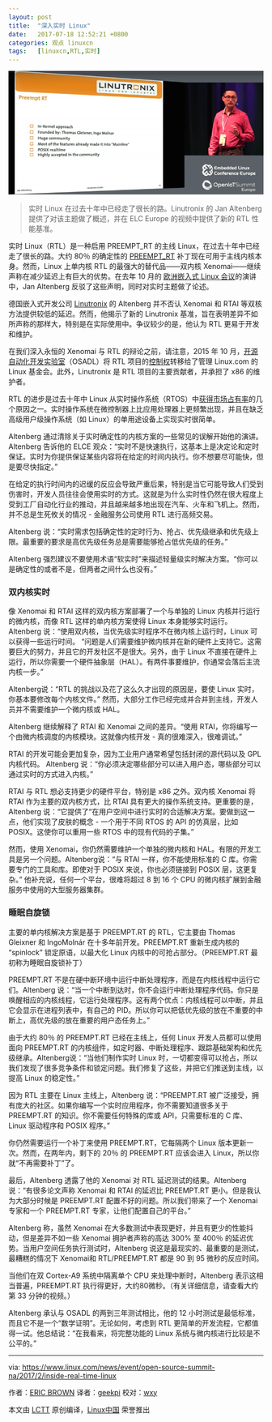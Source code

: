 ```yaml
---
layout: post
title:	"深入实时 Linux"
date:	2017-07-18 12:52:21 +0800 
categories:	观点 linuxcn 
tags:	[linuxcn,RTL,实时]
---
```



![Jan Altenberg](/Asserts/Images/album/201707/18/125224w9ee8zjs6zjjfaaa.png "Jan Altenberg")



> 
> 实时 Linux 在过去十年中已经走了很长的路。Linutronix 的 Jan Altenberg 提供了对该主题做了概述，并在 ELC Europe 的视频中提供了新的 RTL 性能基准。
> 
> 
> 


实时 Linux（RTL）是一种启用 PREEMPT\_RT 的主线 Linux，在过去十年中已经走了很长的路。大约 80％ 的确定性的 [PREEMPT\_RT](https://www.linux.com/blog/intro-real-time-linux-embedded-developers) 补丁现在可用于主线内核本身。然而，Linux 上单内核 RTL 的最强大的替代品——双内核 Xenomai——继续声称在减少延迟上有巨大的优势。在去年 10 月的 [欧洲嵌入式 Linux 会议](http://events.linuxfoundation.org/events/archive/2016/embedded-linux-conference-europe)的演讲中，Jan Altenberg 反驳了这些声明，同时对实时主题做了论述。


德国嵌入式开发公司 [Linutronix](https://linutronix.de/) 的 Altenberg 并不否认 Xenomai 和 RTAI 等双核方法提供较低的延迟。然而，他揭示了新的 Linutronix 基准，旨在表明差异不如所声称的那样大，特别是在实际使用中。争议较少的是，他认为 RTL 更易于开发和维护。


在我们深入永恒的 Xenomai 与 RTL 的辩论之前，请注意，2015 年 10 月，[开源自动化开发实验室](http://archive.linuxgizmos.com/celebrating-the-open-source-automation-development-labs-first-birthday/)（OSADL）将 RTL 项目的[控制权](http://linuxgizmos.com/real-time-linux-shacks-up-with-the-linux-foundation/)转移给了管理 Linux.com 的 Linux 基金会。此外，Linutronix 是 RTL 项目的主要贡献者，并承担了 x86 的维护者。


RTL 的进步是过去十年中 Linux 从实时操作系统（RTOS）中[获得市场占有率](https://www.linux.com/news/embedded-linux-keeps-growing-amid-iot-disruption-says-study)的几个原因之一。实时操作系统在微控制器上比应用处理器上更频繁出现，并且在缺乏高级用户级操作系统（如 Linux）的单用途设备上实现实时很简单。


Altenberg 通过清除关于实时确定性的内核方案的一些常见的误解开始他的演讲。Altenberg 告诉他的 ELCE 观众：“实时不是快速执行，这基本上是决定论和定时保证。实时为你提供保证某些内容将在给定的时间内执行。你不想要尽可能快，但是要尽快指定。”


在给定的执行时间内的迟缓的反应会导致严重后果，特别是当它可能导致人们受到伤害时，开发人员往往会使用实时的方式。这就是为什么实时性仍然在很大程度上受到工厂自动化行业的推动，并且越来越多地出现在汽车、火车和飞机上。然而，并不总是生死攸关的情况 - 金融服务公司使用 RTL 进行高频交易。


Altenberg 说：“实时需求包括确定性的定时行为、抢占、优先级继承和优先级上限。最重要的要求是高优先级任务总是需要能够抢占低优先级的任务。”


Altenberg 强烈建议不要使用术语“软实时”来描述轻量级实时解决方案。“你可以是确定性的或者不是，但两者之间什么也没有。”


### 双内核实时


像 Xenomai 和 RTAI 这样的双内核方案部署了一个与单独的 Linux 内核并行运行的微内核，而像 RTL 这样的单内核方案使得 Linux 本身能够实时运行。Altenberg 说：“使用双内核，当优先级实时程序不在微内核上运行时，Linux 可以获得一些运行时间。 “问题是人们需要维护微内核并在新的硬件上支持它。这需要巨大的努力，并且它的开发社区不是很大。另外，由于 Linux 不直接在硬件上运行，所以你需要一个硬件抽象层（HAL）。有两件事要维护，你通常会落后主流内核一步。”


Altenberg说：“RTL 的挑战以及花了这么久才出现的原因是，要使 Linux 实时，你基本要修改每个内核文件。” 然而，大部分工作已经完成并合并到主线，开发人员并不需要维护一个微内核或 HAL。


Altenberg 继续解释了 RTAI 和 Xenomai 之间的差异。“使用 RTAI，你将编写一个由微内核调度的内核模块。这就像内核开发 - 真的很难深入，很难调试。”


RTAI 的开发可能会更加复杂，因为工业用户通常希望包括封闭的源代码以及 GPL 内核代码。 Altenberg 说：“你必须决定哪些部分可以进入用户态，哪些部分可以通过实时的方式进入内核。”


RTAI 与 RTL 想必支持更少的硬件平台，特别是 x86 之外。双内核 Xenomai 将 RTAI 作为主要的双内核方式，比 RTAI 具有更大的操作系统支持。更重要的是，Altenberg 说：“它提供了“在用户空间中进行实时的合适解决方案。要做到这一点，他们实现了皮肤的概念 - 一个用于不同 RTOS 的 API 的仿真层，比如 POSIX。这使你可以重用一些 RTOS 中的现有代码的子集。”


然而，使用 Xenomai，你仍然需要维护一个单独的微内核和 HAL。有限的开发工具是另一个问题。Altenberg说：“与 RTAI 一样，你不能使用标准的 C 库。你需要专门的工具和库。即使对于 POSIX 来说，你也必须链接到 POSIX 层，这更复杂。” 他补充说，任何一个平台，很难将超过 8 到 16 个 CPU 的微内核扩展到金融服务中使用的大型服务器集群。


### 睡眠自旋锁


主要的单内核解决方案是基于 PREEMPT.RT 的 RTL，它主要由 Thomas Gleixner 和 IngoMolnár 在十多年前开发。PREEMPT.RT 重新生成内核的 “spinlock” 锁定原语，以最大化 Linux 内核中的可抢占部分。（PREEMPT.RT 最初称为睡眠自旋锁补丁）


PREEMPT.RT 不是在硬中断环境中运行中断处理程序，而是在内核线程中运行它们。Altenberg 说：“当一个中断到达时，你不会运行中断处理程序代码。你只是唤醒相应的内核线程，它运行处理程序。这有两个优点：内核线程可以中断，并且它会显示在进程列表中，有自己的 PID。所以你可以把低优先级的放在不重要的中断上，高优先级的放在重要的用户态任务上。”


由于大约 80％ 的 PREEMPT.RT 已经在主线上，任何 Linux 开发人员都可以使用面向 PREEMPT.RT 的内核组件，如定时器、中断处理程序、跟踪基础架构和优先级继承。Altenberg说：“当他们制作实时 Linux 时，一切都变得可以抢占，所以我们发现了很多竞争条件和锁定问题。我们修复了这些，并把它们推送到主线，以提高 Linux 的稳定性。”


因为 RTL 主要在 Linux 主线上，Altenberg 说：“PREEMPT.RT 被广泛接受，拥有庞大的社区。如果你编写一个实时应用程序，你不需要知道很多关于 PREEMPT.RT 的知识。你不需要任何特殊的库或 API，只需要标准的 C 库、Linux 驱动程序和 POSIX 程序。”


你仍然需要运行一个补丁来使用 PREEMPT.RT，它每隔两个 Linux 版本更新一次。然而，在两年内，剩下的 20％ 的 PREEMPT.RT 应该会进入 Linux，所以你就“不再需要补丁”了。


最后，Altenberg 透露了他的 Xenomai 对 RTL 延迟测试的结果。Altenberg说：“有很多论文声称 Xenomai 和 RTAI 的延迟比 PREEMPT.RT 更小。但是我认为大部分时候是 PREEMPT.RT 配置不好的问题。所以我们带来了一个 Xenomai 专家和一个 PREEMPT.RT 专家，让他们配置自己的平台。”


Altenberg 称，虽然 Xenomai 在大多数测试中表现更好，并且有更少的性能抖动，但是差异不如一些 Xenomai 拥护者声称的高达 300% 至 400％ 的延迟优势。当用户空间任务执行测试时，Altenberg 说这是最现实的、最重要的是测试，最糟糕的情况下 Xenomai和 RTL/PREEMPT.RT 都是 90 到 95 微秒的反应时间。


当他们在双 Cortex-A9 系统中隔离单个 CPU 来处理中断时，Altenberg 表示这相当普遍，PREEMPT.RT 执行得更好，大约80微秒。（有关详细信息，请查看大约第 33 分钟的视频。）


Altenberg 承认与 OSADL 的两到三年测试相比，他的 12 小时测试是最低标准，而且它不是一个“数学证明”。无论如何，考虑到 RTL 更简单的开发流程，它都值得一试。他总结说：“在我看来，将完整功能的 Linux 系统与微内核进行比较是不公平的。”




---


via: <https://www.linux.com/news/event/open-source-summit-na/2017/2/inside-real-time-linux>


作者：[ERIC BROWN](https://www.linux.com/users/ericstephenbrown) 译者：[geekpi](https://github.com/geekpi) 校对：[wxy](https://github.com/wxy)


本文由 [LCTT](https://github.com/LCTT/TranslateProject) 原创编译，[Linux中国](https://linux.cn/) 荣誉推出
